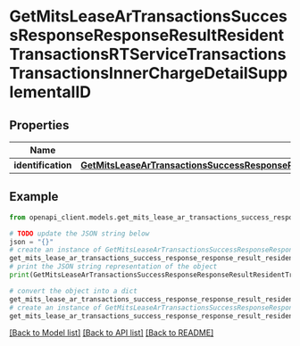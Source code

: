 # GetMitsLeaseArTransactionsSuccessResponseResponseResultResidentTransactionsRTServiceTransactionsTransactionsInnerChargeDetailSupplementalID


## Properties

Name | Type | Description | Notes
------------ | ------------- | ------------- | -------------
**identification** | [**GetMitsLeaseArTransactionsSuccessResponseResponseResultResidentTransactionsRTServiceTransactionsTransactionsInnerChargeDetailSupplementalIDIdentification**](GetMitsLeaseArTransactionsSuccessResponseResponseResultResidentTransactionsRTServiceTransactionsTransactionsInnerChargeDetailSupplementalIDIdentification.md) |  | [optional] 

## Example

```python
from openapi_client.models.get_mits_lease_ar_transactions_success_response_response_result_resident_transactions_rt_service_transactions_transactions_inner_charge_detail_supplemental_id import GetMitsLeaseArTransactionsSuccessResponseResponseResultResidentTransactionsRTServiceTransactionsTransactionsInnerChargeDetailSupplementalID

# TODO update the JSON string below
json = "{}"
# create an instance of GetMitsLeaseArTransactionsSuccessResponseResponseResultResidentTransactionsRTServiceTransactionsTransactionsInnerChargeDetailSupplementalID from a JSON string
get_mits_lease_ar_transactions_success_response_response_result_resident_transactions_rt_service_transactions_transactions_inner_charge_detail_supplemental_id_instance = GetMitsLeaseArTransactionsSuccessResponseResponseResultResidentTransactionsRTServiceTransactionsTransactionsInnerChargeDetailSupplementalID.from_json(json)
# print the JSON string representation of the object
print(GetMitsLeaseArTransactionsSuccessResponseResponseResultResidentTransactionsRTServiceTransactionsTransactionsInnerChargeDetailSupplementalID.to_json())

# convert the object into a dict
get_mits_lease_ar_transactions_success_response_response_result_resident_transactions_rt_service_transactions_transactions_inner_charge_detail_supplemental_id_dict = get_mits_lease_ar_transactions_success_response_response_result_resident_transactions_rt_service_transactions_transactions_inner_charge_detail_supplemental_id_instance.to_dict()
# create an instance of GetMitsLeaseArTransactionsSuccessResponseResponseResultResidentTransactionsRTServiceTransactionsTransactionsInnerChargeDetailSupplementalID from a dict
get_mits_lease_ar_transactions_success_response_response_result_resident_transactions_rt_service_transactions_transactions_inner_charge_detail_supplemental_id_from_dict = GetMitsLeaseArTransactionsSuccessResponseResponseResultResidentTransactionsRTServiceTransactionsTransactionsInnerChargeDetailSupplementalID.from_dict(get_mits_lease_ar_transactions_success_response_response_result_resident_transactions_rt_service_transactions_transactions_inner_charge_detail_supplemental_id_dict)
```
[[Back to Model list]](../README.md#documentation-for-models) [[Back to API list]](../README.md#documentation-for-api-endpoints) [[Back to README]](../README.md)


